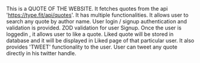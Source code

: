 This is a QUOTE OF THE WEBSITE. It fetches quotes from the api 'https://type.fit/api/quotes'. 
It has multiple functionalities.
It allows user to search any quote by author name.
User login / signup authentication and validation is provided. ZOD validation for user Signup.
Once the user is loggedin , it allows user to like a quote. Liked quote will be stored in database and it will be displayed in Liked page of that particular user.
It also provides 'TWEET' functionality to the user. User can tweet any quote directly in his twitter handle.
